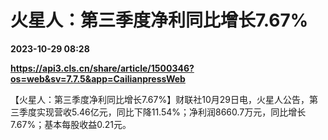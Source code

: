 # 火星人：第三季度净利同比增长7.67%

**2023-10-29 08:28**

**https://api3.cls.cn/share/article/1500346?os=web&sv=7.7.5&app=CailianpressWeb**

【火星人：第三季度净利同比增长7.67%】财联社10月29日电，火星人公告，第三季度实现营收5.46亿元，同比下降11.54%；净利润8660.7万元，同比增长7.67%；基本每股收益0.21元。